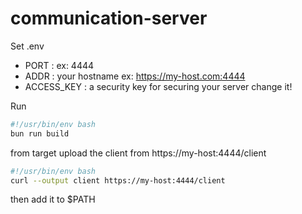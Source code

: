 # communication-server

Set .env

- PORT : ex: 4444
- ADDR : your hostname ex: https://my-host.com:4444
- ACCESS_KEY : a security key for securing your server change it!

Run

```Bash
#!/usr/bin/env bash
bun run build
```

from target upload the client from https://my-host:4444/client

```Bash
#!/usr/bin/env bash
curl --output client https://my-host:4444/client
```

then add it to $PATH
